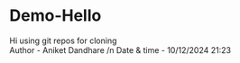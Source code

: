 # Demo-Hello
Hi using git repos for cloning 
<BR>
Author - Aniket Dandhare /n
Date & time - 10/12/2024  21:23 
